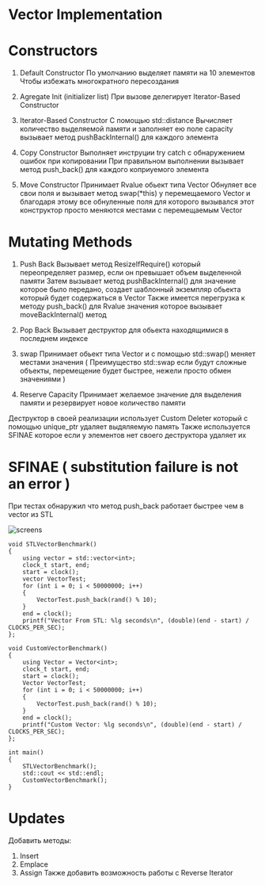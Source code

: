 # Vector Implementation

# Constructors 

1. Default Constructor
По умолчанию выделяет памяти на 10 элементов 
Чтобы избежать многократного пересоздания

2. Agregate Init (initializer list)
При вызове делегирует 
Iterator-Based Constructor

3. Iterator-Based Constructor
С помощью std::distance Вычисляет количество выделяемой памяти и заполняет ею поле capacity 
вызывает метод pushBackInternal() для каждого элемента 

4. Copy Constructor
Выполняет инструции try catch 
с обнаружением ошибок при копировании 
При правильном выполнении вызывает метод push_back() для каждого коприуемого элемента 

5. Move Constructor 
Принимает Rvalue обьект типа Vector
Обнуляет все свои поля и вызывает метод swap(*this)
у перемещаемого Vector и благодаря этому 
все обнуленные поля для которого вызывался этот конструктор
просто меняются местами с перемещаемым Vector

# Mutating Methods

1. Push Back
Вызывает метод ResizeIfRequire() который переопределяет размер, если он превышает объем выделенной памяти
Затем вызывает метод pushBackInternal() для значение которое было передано, создает шаблонный экземпляр обьекта который будет содержаться в Vector
Также имеется перегрузка к методу push_back() для Rvalue значения которое вызывает moveBackInternal() метод 

2. Pop Back 
Вызывает деструктор для обьекта находящимися в последнем индексе 

3. swap
Принимает обьект типа Vector и с помощью std::swap() меняет местами значения
( Преимущество std::swap если будут сложные объекты, перемещение будет быстрее, нежели просто обмен значениями )

4. Reserve Capacity 
Принимает желаемое значение для выделения памяти и резервирует новое количество памяти  

Деструктор в своей реализации использует Custom Deleter который с помощью unique_ptr удаляет выдяляемую память 
Также используется SFINAE которое если у элементов нет своего деструктора удаляет их  

# SFINAE ( substitution failure is not an error )


При тестах обнаружил что метод push_back работает быстрее чем в vector из STL 

![screens](https://user-images.githubusercontent.com/111260358/211007639-0c1cf628-b433-4cb2-9dca-1024017e9872.PNG)

```
void STLVectorBenchmark()
{
	using vector = std::vector<int>;
	clock_t start, end;
	start = clock();
	vector VectorTest;
	for (int i = 0; i < 50000000; i++)
	{
		VectorTest.push_back(rand() % 10);
	}
	end = clock();
	printf("Vector From STL: %lg seconds\n", (double)(end - start) / CLOCKS_PER_SEC);
};

void CustomVectorBenchmark()
{
	using Vector = Vector<int>;
	clock_t start, end;
	start = clock();
	Vector VectorTest;
	for (int i = 0; i < 50000000; i++)
	{
		VectorTest.push_back(rand() % 10);
	}
	end = clock();
	printf("Custom Vector: %lg seconds\n", (double)(end - start) / CLOCKS_PER_SEC);
};

int main()
{
	STLVectorBenchmark();
	std::cout << std::endl;
	CustomVectorBenchmark();
}
```

# Updates
Добавить методы:
1. Insert 
2. Emplace
3. Assign
Также добавить возможность работы с Reverse Iterator 
